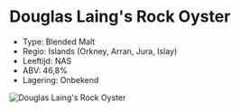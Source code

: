 # Douglas Laing's Rock Oyster

- Type: Blended Malt
- Regio: Islands (Orkney, Arran, Jura, Islay)
- Leeftijd: NAS
- ABV: 46,8%
- Lagering: Onbekend

![Douglas Laing's Rock Oyster](/images/rock-oyster.jpg)
